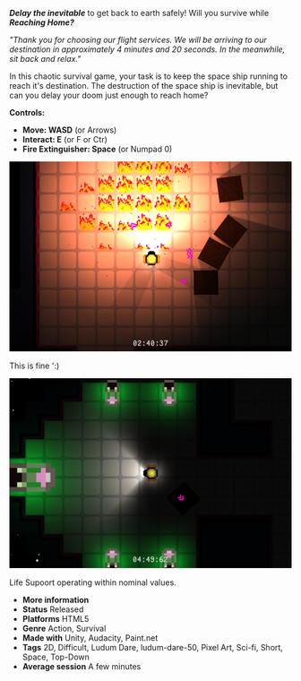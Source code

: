 ***Delay the inevitable*** to get back to earth safely! Will you survive while ***Reaching Home?***

*"Thank you for choosing our flight services. We will be arriving to our destination in approximately 4 minutes and 20 seconds. In the meanwhile, sit back and relax."*

In this chaotic survival game, your task is to keep the space ship running to reach it's destination. The destruction of the space ship is inevitable, but can you delay your doom just enough to reach home?

**Controls:**
- **Move: WASD** (or Arrows)
- **Interact: E** (or F or Ctr)
- **Fire Extinguisher: Space** (or Numpad 0)

![screen-2.png](screen-2.png)

This is fine ':)

![screen-1.png](screen-1.png)

Life Supoort operating within nominal values. 

- **More information**
- **Status**	Released
- **Platforms**	HTML5
- **Genre**	Action, Survival
- **Made with**	Unity, Audacity, Paint.net
- **Tags**	2D, Difficult, Ludum Dare, ludum-dare-50, Pixel Art, Sci-fi, Short, Space, Top-Down
- **Average session**	A few minutes
